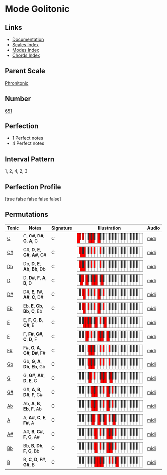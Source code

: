# Mode Golitonic

## Links

- [Documentation](index.md)
- [Scales Index](Scales.md)
- [Modes Index](Modes.md)
- [Chords Index](Chords.md)

## Parent Scale

[Phronitonic](ScalePhronitonic.md)

## Number

[651](https://ianring.com/musictheory/scales/651)

## Perfection

- 1 Perfect notes
- 4 Perfect notes

## Interval Pattern

1, 2, 4, 2, 3

## Perfection Profile

[true false false false false]

## Permutations

| Tonic | Notes | Signature | Illustration | Audio |
|-------|-------|-----------|--------------|-------|
| [C](ModeCNaturalGolitonic.md) | C, **C#**, **D#**, **G**, **A**, C | C | ![CNaturalGolitonic](ModeCNaturalGolitonic.png) | [midi](https://github.com/edipermadi/music/blob/main/docs/ModeCNaturalGolitonic.mid?raw=true) |
| [C#](ModeCSharpGolitonic.md) | C#, **D**, **E**, **G#**, **A#**, C# | C | ![CSharpGolitonic](ModeCSharpGolitonic.png) | [midi](https://github.com/edipermadi/music/blob/main/docs/ModeCSharpGolitonic.mid?raw=true) |
| [Db](ModeDFlatGolitonic.md) | Db, **D**, **E**, **Ab**, **Bb**, Db | C | ![DFlatGolitonic](ModeDFlatGolitonic.png) | [midi](https://github.com/edipermadi/music/blob/main/docs/ModeDFlatGolitonic.mid?raw=true) |
| [D](ModeDNaturalGolitonic.md) | D, **D#**, **F**, **A**, **B**, D | C | ![DNaturalGolitonic](ModeDNaturalGolitonic.png) | [midi](https://github.com/edipermadi/music/blob/main/docs/ModeDNaturalGolitonic.mid?raw=true) |
| [D#](ModeDSharpGolitonic.md) | D#, **E**, **F#**, **A#**, **C**, D# | C | ![DSharpGolitonic](ModeDSharpGolitonic.png) | [midi](https://github.com/edipermadi/music/blob/main/docs/ModeDSharpGolitonic.mid?raw=true) |
| [Eb](ModeEFlatGolitonic.md) | Eb, **E**, **Gb**, **Bb**, **C**, Eb | C | ![EFlatGolitonic](ModeEFlatGolitonic.png) | [midi](https://github.com/edipermadi/music/blob/main/docs/ModeEFlatGolitonic.mid?raw=true) |
| [E](ModeENaturalGolitonic.md) | E, **F**, **G**, **B**, **C#**, E | C | ![ENaturalGolitonic](ModeENaturalGolitonic.png) | [midi](https://github.com/edipermadi/music/blob/main/docs/ModeENaturalGolitonic.mid?raw=true) |
| [F](ModeFNaturalGolitonic.md) | F, **F#**, **G#**, **C**, **D**, F | C | ![FNaturalGolitonic](ModeFNaturalGolitonic.png) | [midi](https://github.com/edipermadi/music/blob/main/docs/ModeFNaturalGolitonic.mid?raw=true) |
| [F#](ModeFSharpGolitonic.md) | F#, **G**, **A**, **C#**, **D#**, F# | C | ![FSharpGolitonic](ModeFSharpGolitonic.png) | [midi](https://github.com/edipermadi/music/blob/main/docs/ModeFSharpGolitonic.mid?raw=true) |
| [Gb](ModeGFlatGolitonic.md) | Gb, **G**, **A**, **Db**, **Eb**, Gb | C | ![GFlatGolitonic](ModeGFlatGolitonic.png) | [midi](https://github.com/edipermadi/music/blob/main/docs/ModeGFlatGolitonic.mid?raw=true) |
| [G](ModeGNaturalGolitonic.md) | G, **G#**, **A#**, **D**, **E**, G | C | ![GNaturalGolitonic](ModeGNaturalGolitonic.png) | [midi](https://github.com/edipermadi/music/blob/main/docs/ModeGNaturalGolitonic.mid?raw=true) |
| [G#](ModeGSharpGolitonic.md) | G#, **A**, **B**, **D#**, **F**, G# | C | ![GSharpGolitonic](ModeGSharpGolitonic.png) | [midi](https://github.com/edipermadi/music/blob/main/docs/ModeGSharpGolitonic.mid?raw=true) |
| [Ab](ModeAFlatGolitonic.md) | Ab, **A**, **B**, **Eb**, **F**, Ab | C | ![AFlatGolitonic](ModeAFlatGolitonic.png) | [midi](https://github.com/edipermadi/music/blob/main/docs/ModeAFlatGolitonic.mid?raw=true) |
| [A](ModeANaturalGolitonic.md) | A, **A#**, **C**, **E**, **F#**, A | C | ![ANaturalGolitonic](ModeANaturalGolitonic.png) | [midi](https://github.com/edipermadi/music/blob/main/docs/ModeANaturalGolitonic.mid?raw=true) |
| [A#](ModeASharpGolitonic.md) | A#, **B**, **C#**, **F**, **G**, A# | C | ![ASharpGolitonic](ModeASharpGolitonic.png) | [midi](https://github.com/edipermadi/music/blob/main/docs/ModeASharpGolitonic.mid?raw=true) |
| [Bb](ModeBFlatGolitonic.md) | Bb, **B**, **Db**, **F**, **G**, Bb | C | ![BFlatGolitonic](ModeBFlatGolitonic.png) | [midi](https://github.com/edipermadi/music/blob/main/docs/ModeBFlatGolitonic.mid?raw=true) |
| [B](ModeBNaturalGolitonic.md) | B, **C**, **D**, **F#**, **G#**, B | C | ![BNaturalGolitonic](ModeBNaturalGolitonic.png) | [midi](https://github.com/edipermadi/music/blob/main/docs/ModeBNaturalGolitonic.mid?raw=true) |

